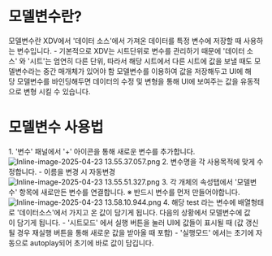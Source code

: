 # 모델변수란?

모델변수란 XDV에서 '데이터 소스'에서 가져온 데이터를 특정 변수에 저장할 때 사용하는 변수입니다.
- 기본적으로 XDV는 시트단위로 변수를 관리하기 때문에 '데이터 소스' 와 '시트'는 엄연히 다른 단위, 따라서 해당 시트에서 다른 시트에 값을 보낼 때도 모델변수라는 중간 매개체가 있어야 함
모델변수를 이용하여 값을 저장해두고 UI에 해당 모델변수를 바인딩해두면 데이터의 수정 및 변형을 통해 UI에 보여주는 값을 유동적으로 변형 시킬 수 있습니다.

# 모델변수 사용법

1. '변수' 패널에서 '+' 아이콘을 통해 새로운 변수를 추가합니다.
![Inline-image-2025-04-23 13.55.37.057.png](https://innowireless.dooray.com/wikis/3721907557634347007/files/4052370007299589373)
2. 변수명을 각 사용목적에 맞게 수정합니다.
- 이름을 변경 시 자동변경
![Inline-image-2025-04-23 13.55.51.327.png](https://innowireless.dooray.com/wikis/3721907557634347007/files/4052370125116011380)
3. 각 개체의 속성탭에서 '모델변수' 항목에 새로만든 변수를 연결합니다.
※ 반드시 변수를 먼저 만들어야합니다.
![Inline-image-2025-04-23 13.58.10.944.png](https://innowireless.dooray.com/wikis/3721907557634347007/files/4052371296517628192)
4. 해당 test 라는 변수에 배열형태로 '데이터소스'에서 가지고 온 값이 담기게 됩니다.
다음의 상황에서 모델변수에 값이 담기게 됩니다.
- '시트모드' 에서 실행 버튼을 눌러 UI에 값들이 표시될 때 (값 갱신될 경우 재실행 버튼을 통해 새로운 값을 받아올 때 포함)
- '실행모드' 에서는 초기에 자동으로 autoplay되어 초기에 바로 값이 담깁니다.
